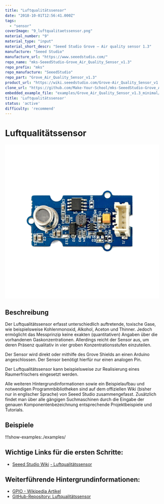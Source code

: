 ```yaml
---
title: "Luftqualitätssensor"
date: "2018-10-01T12:56:41.000Z"
tags: 
  - "sensor"
coverImage: "9_luftqualitaetssensor.png"
material_number: "9"
material_type: "input"
material_short_descr: "Seeed Studio Grove – Air quality sensor 1.3"
manufacture: "Seeed Studio"
manufacture_url: "https://www.seeedstudio.com/"
repo_name: "mks-SeeedStudio-Grove_Air_Quality_Sensor_v1.3"
repo_prefix: "mks"
repo_manufacture: "SeeedStudio"
repo_part: "Grove_Air_Quality_Sensor_v1.3"
product_url: "https://wiki.seeedstudio.com/Grove-Air_Quality_Sensor_v1.3/"
clone_url: "https://github.com/Make-Your-School/mks-SeeedStudio-Grove_Air_Quality_Sensor_v1.3.git"
embedded_example_file: "examples/Grove_Air_Quality_Sensor_v1.3_minimal/Grove_Air_Quality_Sensor_v1.3_minimal.ino"
title: 'Luftqualitätssensor'
status: 'active'
difficulty: 'recommend'
---
```



# Luftqualitätssensor

![Luftqualitätssensor](./9_luftqualitaetssensor.png)

## Beschreibung
Der Luftqualitätssensor erfasst unterschiedlich auftretende, toxische Gase, wie beispielsweise Kohlenmonoxid, Alkohol, Aceton und Thinner. Jedoch ermöglicht das Messprinzip keine exakten (quantitativen) Angaben über die vorhandenen Gaskonzentrationen. Allerdings reicht der Sensor aus, um deren Präsenz qualitativ in vier groben Konzentrationsstufen einzuteilen.

Der Sensor wird direkt oder mithilfe des Grove Shields an einen Arduino angeschlossen. Der Sensor benötigt hierfür nur einen analogen Pin.

Der Luftqualitätssensor kann beispielsweise zur Realisierung eines Raumerfrischers eingesetzt werden.

Alle weiteren Hintergrundinformationen sowie ein Beispielaufbau und notwendigen Programmbibliotheken sind auf dem offiziellen Wiki (bisher nur in englischer Sprache) von Seeed Studio zusammengefasst. Zusätzlich findet man über alle gängigen Suchmaschinen durch die Eingabe der genauen Komponentenbezeichnung entsprechende Projektbeispiele und Tutorials.



## Beispiele

!!!show-examples:./examples/



<!-- infolist -->

## Wichtige Links für die ersten Schritte:

- [Seeed Studio Wiki](http://wiki.seeedstudio.com/Grove-Air_Quality_Sensor_v1.3/) [- Luftqualitätssensor](http://wiki.seeedstudio.com/Grove-Air_Quality_Sensor_v1.3/)

## Weiterführende Hintergrundinformationen:

- [GPIO - Wikipedia Artikel](https://de.wikipedia.org/wiki/Allzweckeingabe/-ausgabe)
- [GitHub-Repository: Luftqualitätssensor](https://github.com/MakeYourSchool/9-Luftqualitaetssensor)




